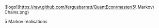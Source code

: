 ![logo](https://raw.github.com/fergusbarratt/QuantEcon/master/5\ Markov\ Chains.png)

5 Markov realisations
